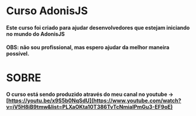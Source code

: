 # Curso AdonisJS

#### Este curso foi criado para ajudar desenvolvedores que estejam iniciando no mundo do AdonisJS
#### OBS: não sou profissional, mas espero ajudar da melhor maneira possível.

# SOBRE
#### O curso está sendo produzido através do meu canal no youtube ->  [https://youtu.be/x9S5b0NqSdU](https://www.youtube.com/watch?v=iV5H8iB9tmw&list=PLXaOKta10T386TvTcNmialPmGu3-EF9oE)

